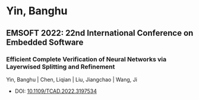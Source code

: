 # Yin, Banghu

## EMSOFT 2022: 22nd International Conference on Embedded Software

### Efficient Complete Verification of Neural Networks via Layerwised Splitting and Refinement
Yin, Banghu | Chen, Liqian | Liu, Jiangchao | Wang, Ji
* DOI: [10.1109/TCAD.2022.3197534](https://doi.org/10.1109/TCAD.2022.3197534)

